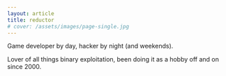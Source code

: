 ```yaml
---
layout: article
title: reductor
# cover: /assets/images/page-single.jpg
---
```


Game developer by day, hacker by night (and weekends). 

Lover of all things binary exploitation, been doing it as a hobby off and on since 2000.